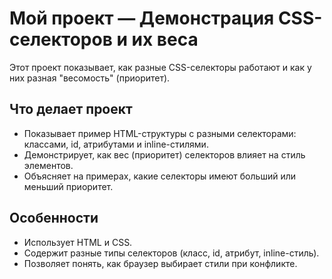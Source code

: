 # Мой проект — Демонстрация CSS-селекторов и их веса

Этот проект показывает, как разные CSS-селекторы работают и как у них разная "весомость" (приоритет).

## Что делает проект

- Показывает пример HTML-структуры с разными селекторами: классами, id, атрибутами и inline-стилями.
- Демонстрирует, как вес (приоритет) селекторов влияет на стиль элементов.
- Объясняет на примерах, какие селекторы имеют больший или меньший приоритет.

## Особенности

- Использует HTML и CSS.
- Содержит разные типы селекторов (класс, id, атрибут, inline-стиль).
- Позволяет понять, как браузер выбирает стили при конфликте.
